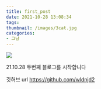 ```yaml
---
title: first_post
date: 2021-10-28 13:08:34
tags:
thumbnail: /images/3cat.jpg
categories: 
- 그냥
---
```

![](/images/3cat.jpg)

21.10.28
두번째 블로그를 시작합니다

깃허브 url
https://github.com/wldnjd2


